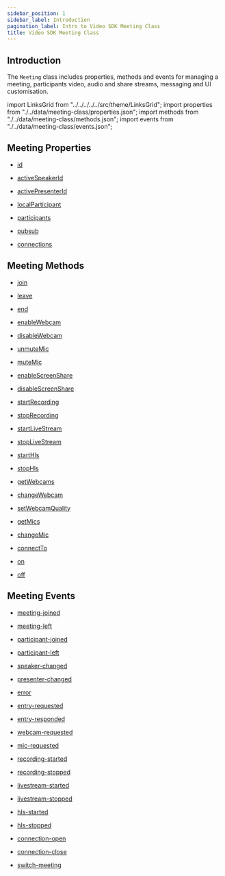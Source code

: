 ```yaml
---
sidebar_position: 1
sidebar_label: Introduction
pagination_label: Intro to Video SDK Meeting Class
title: Video SDK Meeting Class
---
```


<div class="sdk-api-ref">

## Introduction

The `Meeting` class includes properties, methods and events for managing a meeting, participants video, audio and share streams, messaging and UI customisation.

import LinksGrid from "../../../../../src/theme/LinksGrid";
import properties from "./../data/meeting-class/properties.json";
import methods from "./../data/meeting-class/methods.json";
import events from "./../data/meeting-class/events.json";

## Meeting Properties

<div class="row">

<div class="col col--4 margin-bottom--lg" >

- [id](./properties.md#id)

</div>
<div class="col col--4 margin-bottom--lg" >

- [activeSpeakerId](./properties.md#activespeakerid)

</div>
<div class="col col--4 margin-bottom--lg" >

- [activePresenterId](./properties.md#activepresenterid)

</div>
<div class="col col--4 margin-bottom--lg" >

- [localParticipant](./properties.md#localparticipant)

</div>
<div class="col col--4 margin-bottom--lg" >

- [participants](./properties.md#participants)

</div>
<div class="col col--4 margin-bottom--lg" >

- [pubsub](./pubsub)

</div>
<div class="col col--4 margin-bottom--lg" >

- [connections](./properties.md#connections)

</div>

</div>

## Meeting Methods

<div class="row">

<div class="col col--4 margin-bottom--lg" >

- [join](./methods.md#join)

</div>
<div class="col col--4 margin-bottom--lg" >

- [leave](./methods.md#leave)

</div>
<div class="col col--4 margin-bottom--lg" >

- [end](./methods.md#end)

</div>
<div class="col col--4 margin-bottom--lg" >

- [enableWebcam](./methods.md#enablewebcam)

</div>
<div class="col col--4 margin-bottom--lg" >

- [disableWebcam](./methods.md#disablewebcam)

</div>
<div class="col col--4 margin-bottom--lg" >

- [unmuteMic](./methods.md#unmutemic)

</div>
<div class="col col--4 margin-bottom--lg" >

- [muteMic](./methods.md#mutemic)

</div>
<div class="col col--4 margin-bottom--lg" >

- [enableScreenShare](./methods.md#enablescreenshare)

</div>
<div class="col col--4 margin-bottom--lg" >

- [disableScreenShare](./methods.md#disablescreenshare)

</div>
<div class="col col--4 margin-bottom--lg" >

- [startRecording](./methods.md#startrecording)

</div>
<div class="col col--4 margin-bottom--lg" >

- [stopRecording](./methods.md#stoprecording)

</div>
<div class="col col--4 margin-bottom--lg" >

- [startLiveStream](./methods.md#startlivestream)

</div>
<div class="col col--4 margin-bottom--lg" >

- [stopLiveStream](./methods.md#startlivestream)

</div>
<div class="col col--4 margin-bottom--lg" >

- [startHls](./methods.md#starthls)

</div>
<div class="col col--4 margin-bottom--lg" >

- [stopHls](./methods.md#stophls)

</div>
<div class="col col--4 margin-bottom--lg" >

- [getWebcams](./methods.md#getwebcams)

</div>
<div class="col col--4 margin-bottom--lg" >

- [changeWebcam](./methods.md#changewebcam)

</div>
<div class="col col--4 margin-bottom--lg" >

- [setWebcamQuality](./methods.md#setwebcamquality)

</div>
<div class="col col--4 margin-bottom--lg" >

- [getMics](./methods.md#getmics)

</div>
<div class="col col--4 margin-bottom--lg" >

- [changeMic](./methods.md#changemic)

</div>
<div class="col col--4 margin-bottom--lg" >

- [connectTo](./methods.md#connectto)

</div>
<div class="col col--4 margin-bottom--lg" >

- [on](./methods.md#on)

</div>
<div class="col col--4 margin-bottom--lg" >

- [off](./methods.md#off)

</div>

</div>

## Meeting Events

<div class="row">

<div class="col col--4 margin-bottom--lg" >

- [meeting-joined](./events.md#meeting-joined)

</div>
<div class="col col--4 margin-bottom--lg" >

- [meeting-left](./events.md#meeting-left)

</div>
<div class="col col--4 margin-bottom--lg" >

- [participant-joined](./events.md#participant-joined)

</div>
<div class="col col--4 margin-bottom--lg" >

- [participant-left](./events.md#participant-left)

</div>
<div class="col col--4 margin-bottom--lg" >

- [speaker-changed](./events.md#speaker-changed)

</div>
<div class="col col--4 margin-bottom--lg" >

- [presenter-changed](./events.md#presenter-changed)

</div>
<div class="col col--4 margin-bottom--lg" >

- [error](./events.md#error)

</div>
<div class="col col--4 margin-bottom--lg" >

- [entry-requested](./events.md#entry-requested)

</div>
<div class="col col--4 margin-bottom--lg" >

- [entry-responded](./events.md#entry-responded)

</div>
<div class="col col--4 margin-bottom--lg" >

- [webcam-requested](./events.md#webcam-requested)

</div>
<div class="col col--4 margin-bottom--lg" >

- [mic-requested](./events.md#mic-requested)

</div>
<div class="col col--4 margin-bottom--lg" >

- [recording-started](./events.md#recording-started)

</div>
<div class="col col--4 margin-bottom--lg" >

- [recording-stopped](./events.md#recording-stopped)

</div>
<div class="col col--4 margin-bottom--lg" >

- [livestream-started](./events.md#livestream-started)

</div>
<div class="col col--4 margin-bottom--lg" >

- [livestream-stopped](./events.md#livestream-stopped)

</div>
<div class="col col--4 margin-bottom--lg" >

- [hls-started](./events.md#hls-started)

</div>
<div class="col col--4 margin-bottom--lg" >

- [hls-stopped](./events.md#hls-stopped)

</div>
<div class="col col--4 margin-bottom--lg" >

- [connection-open](./events.md#connection-open)

</div>
<div class="col col--4 margin-bottom--lg" >

- [connection-close](./events.md#connection-close)

</div>
<div class="col col--4 margin-bottom--lg" >

- [switch-meeting](./events.md#switch-meeting)

</div>

</div>

</div>
